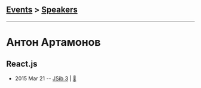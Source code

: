 ## [Events](../README.md) > [Speakers](../speakers.md)
---

# Антон Артамонов

## React.js
- 2015 Mar 21 -- [JSib 3](https://www.youtube.com/watch?v=_IOw9VEGeWA)  | [:notebook:](https://www.slideshare.net/JSibNsk/5-reactjs)  
